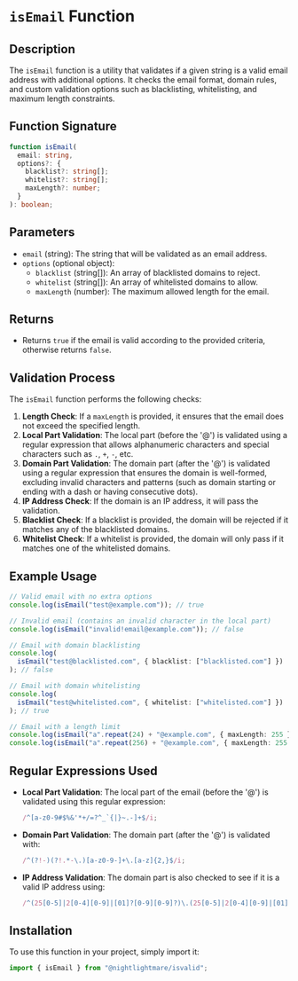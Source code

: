 # `isEmail` Function

## Description

The `isEmail` function is a utility that validates if a given string is a valid email address with additional options. It checks the email format, domain rules, and custom validation options such as blacklisting, whitelisting, and maximum length constraints.

## Function Signature

```typescript
function isEmail(
  email: string,
  options?: {
    blacklist?: string[];
    whitelist?: string[];
    maxLength?: number;
  }
): boolean;
```

## Parameters

- `email` (string): The string that will be validated as an email address.
- `options` (optional object):
  - `blacklist` (string[]): An array of blacklisted domains to reject.
  - `whitelist` (string[]): An array of whitelisted domains to allow.
  - `maxLength` (number): The maximum allowed length for the email.

## Returns

- Returns `true` if the email is valid according to the provided criteria, otherwise returns `false`.

## Validation Process

The `isEmail` function performs the following checks:

1. **Length Check**: If a `maxLength` is provided, it ensures that the email does not exceed the specified length.
2. **Local Part Validation**: The local part (before the '@') is validated using a regular expression that allows alphanumeric characters and special characters such as `.`, `+`, `-`, etc.
3. **Domain Part Validation**: The domain part (after the '@') is validated using a regular expression that ensures the domain is well-formed, excluding invalid characters and patterns (such as domain starting or ending with a dash or having consecutive dots).
4. **IP Address Check**: If the domain is an IP address, it will pass the validation.
5. **Blacklist Check**: If a blacklist is provided, the domain will be rejected if it matches any of the blacklisted domains.
6. **Whitelist Check**: If a whitelist is provided, the domain will only pass if it matches one of the whitelisted domains.

## Example Usage

```typescript
// Valid email with no extra options
console.log(isEmail("test@example.com")); // true

// Invalid email (contains an invalid character in the local part)
console.log(isEmail("invalid!email@example.com")); // false

// Email with domain blacklisting
console.log(
  isEmail("test@blacklisted.com", { blacklist: ["blacklisted.com"] })
); // false

// Email with domain whitelisting
console.log(
  isEmail("test@whitelisted.com", { whitelist: ["whitelisted.com"] })
); // true

// Email with a length limit
console.log(isEmail("a".repeat(24) + "@example.com", { maxLength: 255 })); // true
console.log(isEmail("a".repeat(256) + "@example.com", { maxLength: 255 })); // false
```

## Regular Expressions Used

- **Local Part Validation**: The local part of the email (before the '@') is validated using this regular expression:

  ```typescript
  /^[a-z0-9#$%&'*+/=?^_`{|}~.-]+$/i;
  ```

- **Domain Part Validation**: The domain part (after the '@') is validated with:

  ```typescript
  /^(?!-)(?!.*-\.)[a-z0-9-]+\.[a-z]{2,}$/i;
  ```

- **IP Address Validation**: The domain part is also checked to see if it is a valid IP address using:

  ```typescript
  /^(25[0-5]|2[0-4][0-9]|[01]?[0-9][0-9]?)\.(25[0-5]|2[0-4][0-9]|[01]?[0-9][0-9]?)\.(25[0-5]|2[0-4][0-9]|[01]?[0-9][0-9]?)\.(25[0-5]|2[0-4][0-9]|[01]?[0-9][0-9]?)$/;
  ```

## Installation

To use this function in your project, simply import it:

```typescript
import { isEmail } from "@nightlightmare/isvalid";
```
